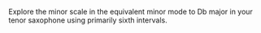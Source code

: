 Explore the minor scale in the equivalent minor mode to Db major in your tenor saxophone using primarily sixth intervals.